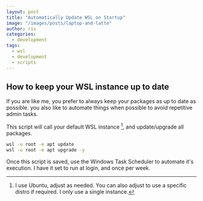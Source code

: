 ```yaml
---
layout: post
title: "Automatically Update WSL on Startup"
image: "/images/posts/laptop-and-latte"
author: ris
categories:
  - development
tags:
  - wsl
  - development
  - scripts
---
```


## How to keep your WSL instance up to date

If you are like me, you prefer to always keep your packages as up to date as possible.
you also like to automate things when possible to avoid repetitive admin tasks.

This script will call your default WSL instance [^footnote], and update/upgrade all packages.

```bash
wsl -u root -e apt update
wsl -u root -e apt upgrade -y
```

Once this script is saved, use the Windows Task Scheduler to automate it's execution.  I have it set to run at login, and once per week.

[^footnote]: I use Ubuntu, adjust as needed.  You can also adjust to use a specific distro if required. I only use a single instance.
